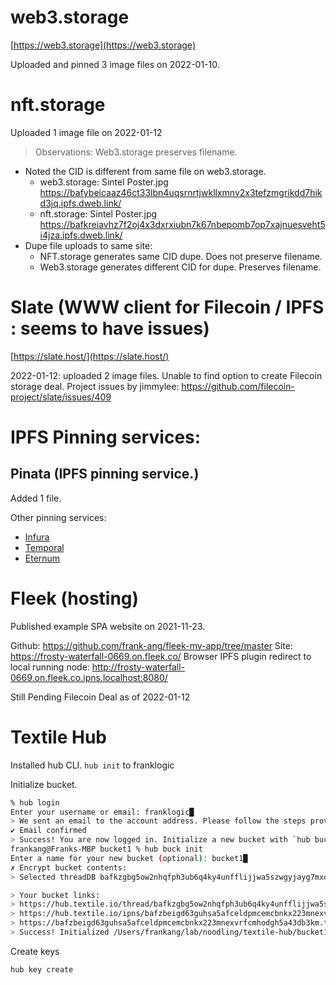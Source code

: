 # web3.storage

[https://web3.storage](https://web3.storage)

Uploaded and pinned 3 image files on 2022-01-10.


# nft.storage

Uploaded 1 image file on 2022-01-12

> Observations: Web3.storage preserves filename.

* Noted the CID is different from same file on web3.storage. 
    * web3.storage: Sintel Poster.jpg https://bafybeicaaz46ct33lbn4uqsrnrtjwkllxmnv2x3tefzmgrikdd7hikd3jq.ipfs.dweb.link/
    * nft.storage:  Sintel Poster.jpg https://bafkreiavhz7f2oj4x3dxrxiubn7k67nbepomb7op7xajnuesveht5i4jza.ipfs.dweb.link/
* Dupe file uploads to same site:
    * NFT.storage generates same CID dupe. Does not preserve filename.
    * Web3.storage generates different CID for dupe. Preserves filename.

# Slate (WWW client for Filecoin / IPFS : seems to have issues)

[https://slate.host/](https://slate.host/)

2022-01-12: uploaded 2 image files.
Unable to find option to create Filecoin storage deal.
Project issues by jimmylee: https://github.com/filecoin-project/slate/issues/409

# IPFS Pinning services:

## Pinata (IPFS pinning service.)

Added 1 file.

Other pinning services:
* [Infura](https://infura.io/)
* [Temporal](https://temporal.cloud/)
* [Eternum](https://eternum.io) 

# Fleek (hosting)

Published example SPA website on 2021-11-23.

Github: https://github.com/frank-ang/fleek-my-app/tree/master
Site: https://frosty-waterfall-0669.on.fleek.co/
Browser IPFS plugin redirect to local running node: http://frosty-waterfall-0669.on.fleek.co.ipns.localhost:8080/ 

Still Pending Filecoin Deal as of 2022-01-12

# Textile Hub

Installed hub CLI.
```hub init``` to franklogic

Initialize bucket.
```sh
% hub login
Enter your username or email: franklogic█
> We sent an email to the account address. Please follow the steps provided inside it.
✔ Email confirmed
> Success! You are now logged in. Initialize a new bucket with `hub buck init`.
frankang@Franks-MBP bucket1 % hub buck init
Enter a name for your new bucket (optional): bucket1█
✗ Encrypt bucket contents: 
> Selected threadDB bafkzgbg5ow2nhqfph3ub6q4ky4unfflijjwa5szwgyjayg7mxqg7e4i

> Your bucket links:
> https://hub.textile.io/thread/bafkzgbg5ow2nhqfph3ub6q4ky4unfflijjwa5szwgyjayg7mxqg7e4i/buckets/bafzbeigd63guhsa5afceldpmcemcbnkx223mnexvrfcmhodgh5a43db3km Thread link
> https://hub.textile.io/ipns/bafzbeigd63guhsa5afceldpmcemcbnkx223mnexvrfcmhodgh5a43db3km IPNS link (propagation can be slow)
> https://bafzbeigd63guhsa5afceldpmcemcbnkx223mnexvrfcmhodgh5a43db3km.textile.space Bucket website
> Success! Initialized /Users/frankang/lab/noodling/textile-hub/bucket1 as a new empty bucket

```

Create keys
```
hub key create 
```